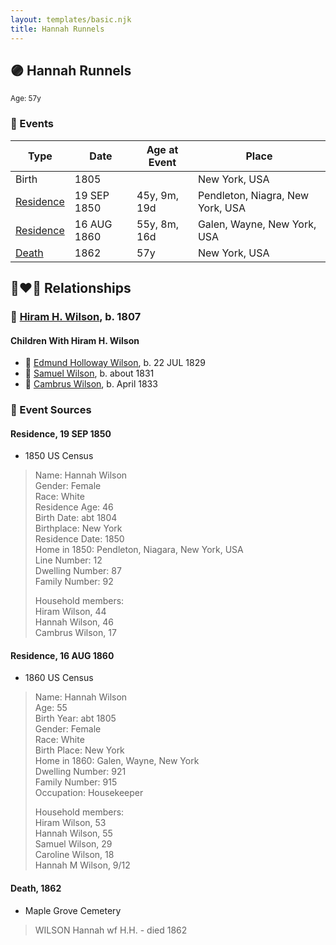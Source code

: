 ```yaml
---
layout: templates/basic.njk
title: Hannah Runnels
---
```

## 🟣 Hannah Runnels
<small>Age: 57y</small>

### 📆 Events

Type | Date | Age at Event | Place
------ | ------ | ------ | ------
Birth | 1805 |  | New York, USA
[Residence](#event-event-0) | 19 SEP 1850 | 45y, 9m, 19d | Pendleton, Niagra, New York, USA
[Residence](#event-event-1) | 16 AUG 1860 | 55y, 8m, 16d | Galen, Wayne, New York, USA
[Death](#event-event-6) | 1862 | 57y | New York, USA

## 👩‍❤️‍👨 Relationships

### 🔵 [Hiram H. Wilson](/people/8/82044077), b. 1807

#### Children With Hiram H. Wilson
* 🔵 [Edmund Holloway Wilson](/people/6/67777324), b. 22 JUL 1829
* 🔵 [Samuel Wilson](/people/2/26563376), b. about 1831
* 🔵 [Cambrus Wilson](/people/8/82575654), b. April 1833
### 📰 Event Sources

#### <a id="event-event-0"></a> Residence, 19 SEP 1850
* 1850 US Census
>   
  > Name: Hannah Wilson  
  > Gender: Female  
  > Race: White  
  > Residence Age: 46  
  > Birth Date: abt 1804  
  > Birthplace: New York  
  > Residence Date: 1850  
  > Home in 1850: Pendleton, Niagara, New York, USA  
  > Line Number: 12  
  > Dwelling Number: 87  
  > Family Number: 92  
  >   
  > Household members:  
  > Hiram Wilson, 44  
  > Hannah Wilson, 46  
  > Cambrus Wilson, 17

#### <a id="event-event-1"></a> Residence, 16 AUG 1860
* 1860 US Census
>   
  > Name: Hannah Wilson  
  > Age: 55  
  > Birth Year: abt 1805  
  > Gender: Female  
  > Race: White  
  > Birth Place: New York  
  > Home in 1860: Galen, Wayne, New York  
  > Dwelling Number: 921  
  > Family Number: 915  
  > Occupation: Housekeeper  
  >   
  > Household members:  
  > Hiram Wilson, 53  
  > Hannah Wilson, 55  
  > Samuel Wilson, 29  
  > Caroline Wilson, 18  
  > Hannah M Wilson, 9/12  
  >

#### <a id="event-event-6"></a> Death, 1862
* Maple Grove Cemetery
>   
  > WILSON Hannah wf H.H. - died 1862
